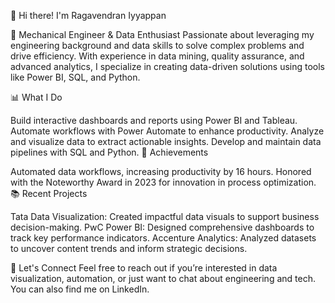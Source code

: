 👋 Hi there! I'm Ragavendran Iyyappan

🔧 Mechanical Engineer & Data Enthusiast
Passionate about leveraging my engineering background and data skills to solve complex problems and drive efficiency. With experience in data mining, quality assurance, and advanced analytics, I specialize in creating data-driven solutions using tools like Power BI, SQL, and Python.

📊 What I Do

Build interactive dashboards and reports using Power BI and Tableau.
Automate workflows with Power Automate to enhance productivity.
Analyze and visualize data to extract actionable insights.
Develop and maintain data pipelines with SQL and Python.
🌟 Achievements

Automated data workflows, increasing productivity by 16 hours.
Honored with the Noteworthy Award in 2023 for innovation in process optimization.
📚 Recent Projects

Tata Data Visualization: Created impactful data visuals to support business decision-making.
PwC Power BI: Designed comprehensive dashboards to track key performance indicators.
Accenture Analytics: Analyzed datasets to uncover content trends and inform strategic decisions.

💬 Let's Connect
Feel free to reach out if you’re interested in data visualization, automation, or just want to chat about engineering and tech. You can also find me on LinkedIn.
